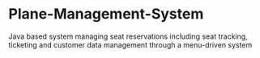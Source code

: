 # Plane-Management-System
Java based system managing seat reservations including seat tracking, ticketing and customer data management through a menu-driven system
